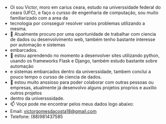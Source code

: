 - Oi sou Victor, moro em carius ceara, estudo na universsidade federal do ceara (UFC), e faço o cursso de engenharia de computação, sou muito familiarizado com a area da
- tecnologia por consseguir resolver varios problemas utilizando a mesma.
- 👀 Atualmente procuro por uma oportunidade de trabalhar com ciencia de dados ou desenvolvimento web, também tenho bastante interesse por automação e sistemas
-  embarcados.
- 🌱 estou aprendendo no momento a desenvolver sites utilizando python, usando os frameworks Flask e Django, também estudo bastante sobre automação
-  e sistemas embarcados dentro da universsidade, tambem conclui a pouco tempo o cursso de ciencia de dados.
- 💞️ estou muito anssioso para poder colaborar com outras pessoas ou empresas, atualmente já desenvolvo alguns projetos proprios e auxilio outros projetos
-  dentro da universssidade.
- 📫 Voçe pode me encontrar pelos meus dados logo abaixo:
- Email: victorgomesdacosta18@gmail.com
- Telefone: (88)981437585

